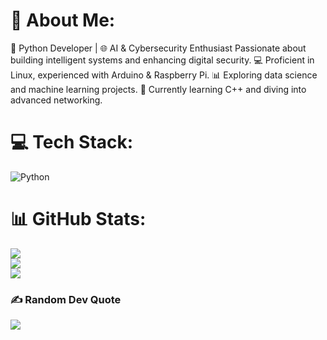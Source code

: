# 💫 About Me:
🚀 Python Developer | 🌐 AI & Cybersecurity Enthusiast
Passionate about building intelligent systems and enhancing digital security.
💻 Proficient in Linux, experienced with Arduino & Raspberry Pi.
📊 Exploring data science and machine learning projects.
🌱 Currently learning C++ and diving into advanced networking.


# 💻 Tech Stack:
![Python](https://img.shields.io/badge/python-3670A0?style=for-the-badge&logo=python&logoColor=ffdd54)
# 📊 GitHub Stats:
![](https://github-readme-stats.vercel.app/api?username=mohammadbourbour&theme=tokyonight&hide_border=false&include_all_commits=true&count_private=true)<br/>
![](https://github-readme-streak-stats.herokuapp.com/?user=mohammadbourbour&theme=tokyonight&hide_border=false)<br/>
![](https://github-readme-stats.vercel.app/api/top-langs/?username=mohammadbourbour&theme=tokyonight&hide_border=false&include_all_commits=true&count_private=true&layout=compact)

### ✍️ Random Dev Quote
![](https://quotes-github-readme.vercel.app/api?type=horizontal&theme=radical)

<!-- Proudly created with GPRM ( https://gprm.itsvg.in ) -->
